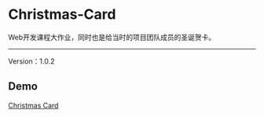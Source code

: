 # Christmas-Card

Web开发课程大作业，同时也是给当时的项目团队成员的圣诞贺卡。

---

Version：1.0.2

## Demo

[Christmas Card](http://www.lalalaleo.com/Christmas-Card/)